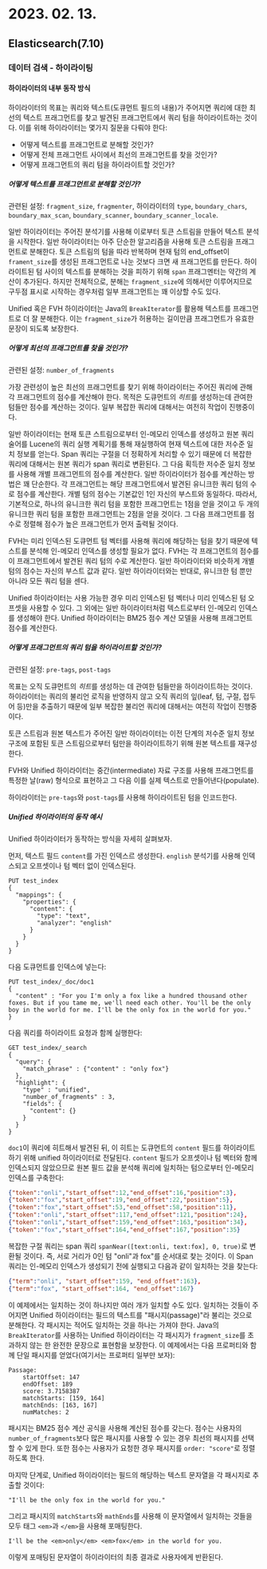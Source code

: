 # 2023. 02. 13.

## Elasticsearch(7.10)

### 데이터 검색 - 하이라이팅

#### 하이라이터의 내부 동작 방식

하이라이터의 목표는 쿼리와 텍스트(도큐먼트 필드의 내용)가 주어지면 쿼리에 대한 최선의 텍스트 프래그먼트를 찾고 발견된 프래그먼트에서 쿼리 텀을 하이라이트하는 것이다. 이를 위해 하이라이터는 몇가지 질문을 다뤄야 한다:

* 어떻게 텍스트를 프래그먼트로 분해할 것인가?
* 어떻게 전체 프래그먼트 사이에서 최선의 프래그먼트를 찾을 것인가?
* 어떻게 프래그먼트의 쿼리 텀을 하이라이트할 것인가?

##### 어떻게 텍스트를 프래그먼트로 분해할 것인가?

관련된 설정: `fragment_size`, `fragmenter`, 하이라이터의 `type`, `boundary_chars`, `boundary_max_scan`, `boundary_scanner`, `boundary_scanner_locale`.

일반 하이라이터는 주어진 분석기를 사용해 이로부터 토큰 스트림을 만들어 텍스트 분석을 시작한다. 일반 하이라이터는 아주 단순한 알고리즘을 사용해 토큰 스트림을 프래그먼트로 분해한다. 토큰 스트림의 텀을 따라 반복하며 현재 텀의 end_offset이 `frament_size`를 생성된 프래그먼트로 나눈 것보다 크면 새 프래그먼트를 만든다. 하이라이트된 텀 사이의 텍스트를 분해하는 것을 피하기 위해 `span` 프래그멘터는 약간의 계산이 추가된다. 하지만 전체적으로, 분해는 `fragment_size`에 의해서만 이루어지므로  구두점 표시로 시작하는 경우처럼 일부 프래그먼트는 꽤 이상할 수도 있다.

Unified 혹은 FVH 하이라이터는 Java의 `BreakIterator`를 활용해 텍스트를 프래그먼트로 더 잘 분해한다. 이는 `fragment_size`가 허용하는 길이만큼 프래그먼트가 유효한 문장이 되도록 보장한다.

##### 어떻게 최선의 프래그먼트를 찾을 것인가?

관련된 설정: `number_of_fragments`

가장 관련성이 높은 최선의 프래그먼트를 찾기 위해 하이라이터는 주어진 쿼리에 관해 각 프래그먼트의 점수를 계산해야 한다. 목적은 도큐먼트의 *히트*를 생성하는데 관여한 텀들만 점수를 계산하는 것이다. 일부 복잡한 쿼리에 대해서는 여전히 작업이 진행중이다.

일반 하이라이터는 현재 토큰 스트림으로부터 인-메모리 인덱스를 생성하고 원본 쿼리 술어를 Lucene의 쿼리 실행 계획기를 통해 재실행하여 현재 텍스트에 대한 저수준 일치 정보를 얻는다. Span 쿼리는 구절을 더 정확하게 처리할 수 있기 때문에 더 복잡한 쿼리에 대해서는 원본 쿼리가 span 쿼리로 변환된다. 그 다음 획득한 저수준 일치 정보를 사용해 개별 프래그먼트의 점수를 계산한다. 일반 하이라이터가 점수를 계산하는 방법은 꽤 단순한다. 각 프래그먼트는 해당 프래그먼트에서 발견된 유니크한 쿼리 텀의 수로 점수를 계산한다. 개별 텀의 점수는 기본값인 1인 자신의 부스트와 동일하다. 따라서, 기본적으로, 하나의 유니크한 쿼리 텀을 포함한 프래그먼트는 1점을 얻을 것이고 두 개의 유니크한 쿼리 텀을 포함한 프래그먼트는 2점을 얻을 것이다. 그 다음 프래그먼트를 점수로 정렬해 점수가 높은 프래그먼트가 먼저 출력될 것이다.

FVH는 미리 인덱스된 도큐먼트 텀 벡터를 사용해 쿼리에 해당하는 텀을 찾기 때문에 텍스트를 분석해 인-메모리 인덱스를 생성할 필요가 없다. FVH는 각 프래그먼트의 점수를 이 프래그먼트에서 발견된 쿼리 텀의 수로 계산한다. 일반 하이라이터와 비슷하게 개별 텀의 점수는 자신의 부스트 값과 같다. 일반 하이라이터와는 반대로, 유니크한 텀 뿐만 아니라 모든 쿼리 텀을 센다.

Unified 하이라이터는 사용 가능한 경우 미리 인덱스된 텀 벡터나 미리 인덱스된 텀 오프셋을 사용할 수 있다. 그 외에는 일반 하이라이터처럼 텍스트로부터 인-메모리 인덱스를 생성해야 한다. Unified 하이라이터는 BM25 점수 계산 모델을 사용해 프래그먼트 점수를 계산한다.

##### 어떻게 프래그먼트의 쿼리 텀을 하이라이트할 것인가?

관련된 설정: `pre-tags`, `post-tags`

목표는 오직 도큐먼트의 *히트*를 생성하는 데 관여한 텀들만을 하이라이트하는 것이다. 하이라이터는 쿼리의 불리언 로직을 반영하지 않고 오직 쿼리의 잎(leaf, 텀, 구절, 접두어 등)만을 추출하기 때문에 일부 복잡한 불리언 쿼리에 대해서는 여전히 작업이 진행중이다.

토큰 스트림과 원본 텍스트가 주어진 일반 하이라이터는 이전 단계의 저수준 일치 정보 구조에 포함된 토큰 스트림으로부터 텀만을 하이라이트하기 위해 원본 텍스트를 재구성한다.

FVH와 Unified 하이라이터는 중간(intermediate) 자료 구조를 사용해 프래그먼트를 특정한 날(raw) 형식으로 표현하고 그 다음 이를 실제 텍스트로 만들어낸다(populate).

하이라이터는 `pre-tags`와 `post-tags`를 사용해 하이라이트된 텀을 인코드한다.

##### Unified 하이라이터의 동작 예시

Unified 하이라이터가 동작하는 방식을 자세히 살펴보자.

먼저, 텍스트 필드 `content`를 가진 인덱스르 생성한다. `english` 분석기를 사용해 인덱스되고 오프셋이나 텀 벡터 없이 인덱스된다.

```http
PUT test_index
{
  "mappings": {
    "properties": {
      "content": {
        "type": "text",
        "analyzer": "english"
      }
    }
  }
}
```

다음 도큐먼트를 인덱스에 넣는다:

```http
PUT test_index/_doc/doc1
{
  "content" : "For you I'm only a fox like a hundred thousand other foxes. But if you tame me, we'll need each other. You'll be the only boy in the world for me. I'll be the only fox in the world for you."
}
```

다음 쿼리를 하이라이트 요청과 함께 실행한다:

```http
GET test_index/_search
{
  "query": {
    "match_phrase" : {"content" : "only fox"}
  },
  "highlight": {
    "type" : "unified",
    "number_of_fragments" : 3,
    "fields": {
      "content": {}
    }
  }
}
```

`doc1`이 쿼리에 히트해서 발견된 뒤, 이 히트는 도큐먼트의 `content` 필드를 하이라이트하기 위해 unified 하이라이터로 전달된다. `content` 필드가 오프셋이나 텀 벡터와 함께 인덱스되지 않았으므로 원본 필드 값을 분석해 쿼리에 일치하는 텀으로부터 인-메모리 인덱스를 구축한다:

```json
{"token":"onli","start_offset":12,"end_offset":16,"position":3},
{"token":"fox","start_offset":19,"end_offset":22,"position":5},
{"token":"fox","start_offset":53,"end_offset":58,"position":11},
{"token":"onli","start_offset":117,"end_offset":121,"position":24},
{"token":"onli","start_offset":159,"end_offset":163,"position":34},
{"token":"fox","start_offset":164,"end_offset":167,"position":35}
```

복잡한 구절 쿼리는 span 쿼리 `spanNear([text:onli, text:fox], 0, true)`로 변환될 것이다. 즉, 서로 거리가 0인 텀 "onli"과 fox"를 순서대로 찾는 것이다. 이 Span 쿼리는 인-메모리 인덱스가 생성되기 전에 실행되고 다음과 같이 일치하는 것을 찾는다:

```json
{"term":"onli", "start_offset":159, "end_offset":163},
{"term":"fox", "start_offset":164, "end_offset":167}
```

이 예제에서는 일치하는 것이 하나지만 여러 개가 일치할 수도 있다. 일치하는 것들이 주어지면 Unified 하이라이터는 필드의 텍스트를 "패시지(passage)"라 불리는 것으로 분해한다. 각 패시지는 적어도 일치하는 것을 하나는 가져야 한다. Java의 `BreakIterator`를 사용하는 Unified 하이라이터는 각 패시지가 `fragment_size`를 초과하지 않는 한 완전한 문장으로 표현함을 보장한다. 이 예제에서는 다음 프로퍼티와 함께 단일 패시지를 얻었다(여기서는 프로퍼티 일부만 보자):

```
Passage:
    startOffset: 147
    endOffset: 189
    score: 3.7158387
    matchStarts: [159, 164]
    matchEnds: [163, 167]
    numMatches: 2
```

패시지는 BM25 점수 계산 공식을  사용해 계산된 점수를 갖는다. 점수는 사용자의 `number_of_fragments`보다 많은 패시지를 사용할 수 있는 경우 최선의 패시지를 선택할 수 있게 한다. 또한 점수는 사용자가 요청한 경우 패시지를 `order: "score"`로 정렬하도록 한다.

마지막 단계로, Unified 하이라이터는 필드의 해당하는 텍스트 문자열을 각 패시지로 추출할 것이다:

```
"I'll be the only fox in the world for you."
```

그리고 패시지의 `matchStarts`와 `mathEnds`를 사용해 이 문자열에서 일치하는 것들을 모두 태그 `<em>`과 `</em>`을 사용해 포매팅한다.

```
I'll be the <em>only</em> <em>fox</em> in the world for you.
```

이렇게 포매팅된 문자열이 하이라이터의 최종 결과로 사용자에게 반환된다.

